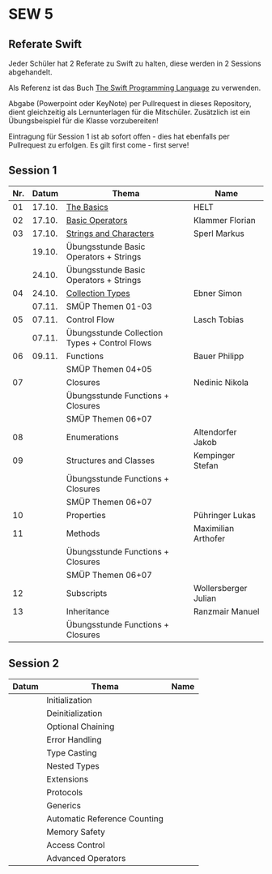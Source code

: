 # SEW 5

## Referate Swift
Jeder Schüler hat 2 Referate zu Swift zu halten, diese  werden in 2 Sessions abgehandelt.

Als Referenz ist das Buch [The Swift Programming Language](https://docs.swift.org/swift-book/) zu verwenden.

Abgabe (Powerpoint oder KeyNote) per Pullrequest in dieses Repository, dient gleichzeitig als Lernunterlagen für die Mitschüler. Zusätzlich ist ein Übungsbeispiel für die Klasse vorzubereiten!

Eintragung für Session 1 ist ab sofort offen - dies hat ebenfalls per Pullrequest zu erfolgen. Es gilt first come - first serve!


## Session 1

|Nr. |Datum  |Thema                                                                               | Name                |
|----|-------|------------------------------------------------------------------------------------|---------------------|
| 01 | 17.10.| [The Basics](./Folien/01_The_Basics.key)                                           | HELT                |
| 02 | 17.10.| [Basic Operators](./Folien/02_Basic_Operators.pptx)                                | Klammer Florian     |
| 03 | 17.10.| [Strings and Characters](./Folien/03_Strings_and_Characters_Presentation.key)      | Sperl Markus        |
|    | 19.10.| Übungsstunde Basic Operators + Strings                                             |                     |
|    | 24.10.| Übungsstunde Basic Operators + Strings                                             |                     |
| 04 | 24.10.| [Collection Types](./Folien/04_Collection_Types.pdf)                               | Ebner Simon         |
|    | 07.11.| SMÜP Themen 01-03                                                                  |                     |
| 05 | 07.11.| Control Flow                                                                       | Lasch Tobias        |
|    | 07.11.| Übungsstunde Collection Types + Control Flows                                      |                     |
| 06 | 09.11.| Functions                                                                          | Bauer Philipp       |
|    |       | SMÜP Themen 04+05                                                                  |                     |
| 07 |       | Closures                                                                           | Nedinic Nikola      |
|    |       | Übungsstunde Functions + Closures                                                  |                     |
|    |       | SMÜP Themen 06+07                                                                  |                     |
| 08 |       | Enumerations                                                                       | Altendorfer Jakob   |
| 09 |       | Structures and Classes                                                             | Kempinger Stefan    |
|    |       | Übungsstunde Functions + Closures                                                  |                     |
|    |       | SMÜP Themen 06+07                                                                  |                     |
| 10 |       | Properties                                                                         | Pühringer Lukas     |
| 11 |       | Methods                                                                            | Maximilian Arthofer |
|    |       | Übungsstunde Functions + Closures                                                  |                     |
|    |       | SMÜP Themen 06+07                                                                  |                     |
| 12 |       | Subscripts                                                                         | Wollersberger Julian|
| 13 |       | Inheritance                                                                        | Ranzmair Manuel     |
|    |       | Übungsstunde Functions + Closures                                                  |                     |



## Session 2

| Datum | Thema                       | Name                |
|-------|-----------------------------|---------------------|
|       | Initialization              |                     |
|       | Deinitialization            |                     |
|       | Optional Chaining           |                     |
|       | Error Handling              |                     |
|       | Type Casting                |                     |
|       | Nested Types                |                     |
|       | Extensions                  |                     |
|       | Protocols                   |                     |
|       | Generics                    |                     |
|       | Automatic Reference Counting|                     |
|       | Memory Safety               |                     |
|       | Access Control              |                     |
|       | Advanced Operators          |                     |
